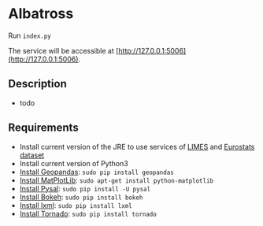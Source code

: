 # Albatross

Run `index.py`

The service will be accessible at [http://127.0.0.1:5006](http://127.0.0.1:5006).

## Description

- todo

## Requirements

- Install current version of the JRE to use services of [LIMES](https://github.com/dice-group/LIMES) and [Eurostats dataset](https://github.com/linked-statistics/eurostat)
- Install current version of Python3
- [Install Geopandas](http://geopandas.org/): `sudo pip install geopandas`
- [Install MatPlotLib](https://matplotlib.org/): `sudo apt-get install python-matplotlib`
- [Install Pysal](http://pysal.readthedocs.io/en/latest/index.html): `sudo pip install -U pysal`
- [Install Bokeh](https://bokeh.pydata.org/en/latest/): `sudo pip install bokeh`
- [Install lxml](http://lxml.de/): `sudo pip install lxml`
- [Install Tornado](http://www.tornadoweb.org/en/stable/): `sudo pip install tornado`